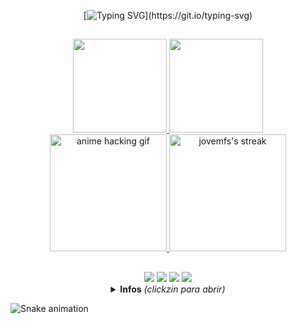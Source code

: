 <div align="center">
 
[![Typing SVG](https://readme-typing-svg.herokuapp.com/?color=%fbb9ff&size=18&duration=5000&center=true&vCenter=true&width=600&lines=Bem+vindo+ao+meu+perfil!;Repositórios+importantes+estão+pinnados.;Portfólio+digital+em+behance.net/mucaos.)](https://git.io/typing-svg)
<!-- vc pode personalizar o texto nesse site aqui: https://readme-typing-svg.herokuapp.com/demo/ :) -->
</div>

<!-- CORES -->
<!--2356FFD9-->
<!--5400-->
<!--5ffd8e-->
<!--56ff88-->
<!--f3fd5f-->
<!--5f94fd-->
<!--f997ff-->
<!--fbb9ff-->

##

<!-- estatisticas -->
<div align="center">
  <a href="https://github.com/jovemfs">
  <img height="150em" src="https://github-readme-stats.vercel.app/api?username=jovemfs&show_icons=false&theme=dark&include_all_commits=true&count_private=true"/>
 <!-- <img height="150em" src="https://github-readme-stats.vercel.app/api/top-langs/?username=jovemfs&layout=compact&langs_count=16&theme=graywhite"/>-->
  <img height="150em" src="https://github-readme-stats.vercel.app/api/top-langs/?username=jovemfs&hide=html&layout=compact&theme=dark"/>
  <!--<img height="162em" src="https://github-readme-stats.vercel.app/api/wakatime?username=jovemfs&layout=compact&hide_title=true&hide_border=true&count_private=true&theme=dark">
  <img height="162em" src="https://c.tenor.com/oZU8_qYQ-oEAAAAC/iwakura-lain.gif">-->
</div>
  
<div align="center">
   <!--<img height="175em" alt="anime hacking gif" src="https://i.imgur.com/8eYeXi9.gif"/>
  <img height="175em" alt="jovemfs's streak" src="https://github-readme-streak-stats.herokuapp.com/?user=jovemfs&theme=graywhite-metallian&hide_border=true"/>-->
  
  <img height="187em" alt="anime hacking gif" src="https://pa1.narvii.com/6387/9a11050897be5995c58b1eb779939481aad89e08_hq.gif"/>
  <a href="https://github.com/jovemfs/github-readme-streak-stats">
  <img height="187em" alt="jovemfs's streak" src="https://github-readme-streak-stats.herokuapp.com?user=jovemfs&theme=black-ice&date_format=j%20M%5B%20Y%5D"/>
   <!-- http://github-readme-streak-stats.herokuapp.com?user=jovemfs&theme=nord&date_format=j%20M%5B%20Y%5D&border=24AEDD -->
   <!-- http://github-readme-streak-stats.herokuapp.com?user=jovemfs&theme=gotham&date_format=j%20M%5B%20Y%5D&border=24AEDD -->
   <!-- nord | react | graywhite | black-ice | dark -->
   <!-- para temas: http://github-readme-streak-stats.herokuapp.com/demo/?user=jovemfs&theme=default&hide_border=false&date_format=M+j%5B%2C+Y%5D&properties=background -->
  </a> 
  
  <!--  <img height="195em" src="https://media.giphy.com/media/dWesBcTLavkZuG35MI/giphy.gif"/>
  <a href="https://github.com/jovemfs/github-readme-streak-stats">
  <img height="195em" alt="jovemfs's streak" src="https://github-readme-streak-stats.herokuapp.com/?user=jovemfs&theme=graywhite-metallian&hide_border=true"/> -->
  
</div>
<!-- estatisticas -->
  
##

<div align="center">
<!-- social -->
   <a href="https://www.behance.net/mucaos" alt="Behance">
   <img src="https://img.shields.io/badge/-Behance-1C1C1C?style=for-the-badge&logo=behance&logoColor=FFF&link=https://www.behance.net/giovxna"/></a>
  
  <a href="https://www.linkedin.com/in/m0ur5/" alt="Linkedin">
  <img src="https://img.shields.io/badge/-Linkedin-1C1C1C?style=for-the-badge&logo=Linkedin&logoColor=FFF&link=https://www.linkedin.com/in/giovana--siqueira/"/></a>
   
   <a href="mailto:uxmoura@gmail.com" alt="Gmail">
   <img src="https://img.shields.io/badge/-Gmail-1C1C1C?style=for-the-badge&logo=gmail&logoColor=FFF" target="_blank"></a> 
  
   <a href="https://app.daily.dev/jovemfs" alt="Daily Dev">
   <img src="https://img.shields.io/badge/-Daily.dev-1C1C1C?style=for-the-badge&logo=Ghost&logoColor=FFF" target="_blank"></a> 
<!-- social -->
  
<!-- sobre mim -->
<details>
  <summary> <b>Infos</b><i> (clickzin para abrir)</i> </summary> 
  
  <img align="center" width="310" src="https://user-images.githubusercontent.com/59957939/165213217-4e92425e-84f0-486e-beab-6931aec602e1.png">
  
  #### 🌟 Sobre mim
  Designer gráfico autodidata, estudo operação de câmera narrativa e gosto de pesquisar sobre um monte de coisas aleatórias e que vão me deixar sem emprego. Atualmente estudante de programação web Java pelo Instituto PROA e estudando Python por fora.
  
  #### 💾 Arquivos
  *Design gráfico*: [projetos no Behance](https://behance.net/mucaos) <br>
  *RPG em Python*: [Astros Perdidos](https://github.com/jovemfs/Astros/) <br>
  *Pesquisa 19 H.W.*: [(em desenvolvimento)](https://github.com/jovemfs/Hello) <br>
  *Daily.dev leiturinhas*: [perfilzinho](https://app.daily.dev/jovemfs) <br>
  
  <img align="center" width="310" src="https://user-images.githubusercontent.com/59957939/165213217-4e92425e-84f0-486e-beab-6931aec602e1.png">
  
</details>
<!-- sobre mim -->
  
</div>
  
![Snake animation](https://github.com/jovemfs/jovemfs/blob/output/github-contribution-grid-snake.svg)

